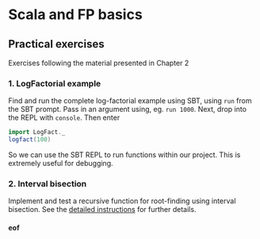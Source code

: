 # Scala and FP basics

## Practical exercises

Exercises following the material presented in Chapter 2

### 1. LogFactorial example

Find and run the complete log-factorial example using SBT, using `run` from the SBT prompt. Pass in an argument using, eg. `run 1000`. Next, drop into the REPL with `console`. Then enter
```scala
import LogFact._
logfact(100)
```
So we can use the SBT REPL to run functions within our project. This is extremely useful for debugging.

### 2. Interval bisection

Implement and test a recursive function for root-finding using interval bisection. See the [detailed instructions](bisection/Readme.md) for further details.


#### eof

